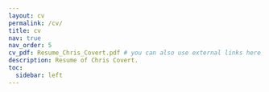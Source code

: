 ```yaml
---
layout: cv
permalink: /cv/
title: cv
nav: true
nav_order: 5
cv_pdf: Resume_Chris_Covert.pdf # you can also use external links here
description: Resume of Chris Covert.
toc:
  sidebar: left
---
```

